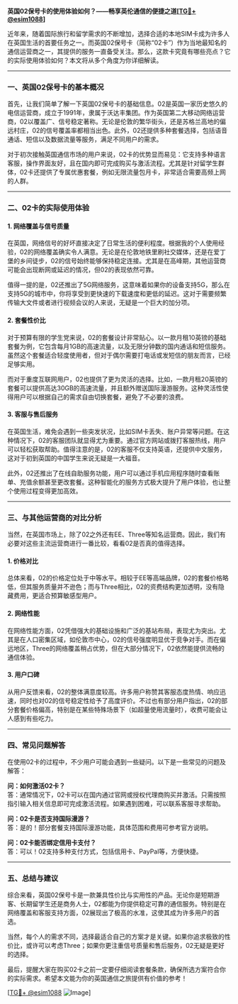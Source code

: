 **英国02保号卡的使用体验如何？——畅享英伦通信的便捷之道[[TG💪+ @esim1088](https://t.me/s/esim1088)]**

近年来，随着国际旅行和留学需求的不断增加，选择合适的本地SIM卡成为许多人在英国生活的首要任务之一。而英国02保号卡（简称“02卡”）作为当地最知名的通信运营商之一，其提供的服务一直备受关注。那么，这款卡究竟有哪些亮点？它的实际使用体验如何？本文将从多个角度为你详细解读。

---

### **一、英国02保号卡的基本概况**

首先，让我们简单了解一下英国02保号卡的基础信息。02是英国一家历史悠久的电信运营商，成立于1991年，隶属于沃达丰集团。作为英国第二大移动网络运营商，02以覆盖广、信号稳定著称。无论是伦敦的繁华街头，还是苏格兰高地的偏远村庄，02的信号覆盖率都相当出色。此外，02还提供多种套餐选择，包括语音通话、短信以及数据流量等服务，满足不同用户的需求。

对于初次接触英国通信市场的用户来说，02卡的优势显而易见：它支持多种语言客服，操作界面友好，且在国内即可完成购买与激活流程。尤其是针对留学生群体，02卡还提供了专属优惠套餐，例如无限流量包月卡，非常适合需要高频上网的人群。

---

### **二、02卡的实际使用体验**

#### **1. 网络覆盖与信号质量**
在英国，网络信号的好坏直接决定了日常生活的便利程度。根据我的个人使用经验，02的网络覆盖确实令人满意。无论是在伦敦地铁里刷社交媒体，还是在爱丁堡的乡间徒步，02的信号始终能够保持稳定连接。尤其是在高峰期，其他运营商可能会出现断网或延迟的情况，但02的表现依然可靠。

值得一提的是，02还推出了5G网络服务，这意味着如果你的设备支持5G，那么在支持5G的城市中，你将享受到更快速的下载速度和更低的延迟。这对于需要频繁传输大文件或者进行视频会议的人来说，无疑是一个巨大的加分项。

#### **2. 套餐性价比**
对于预算有限的学生党来说，02的套餐设计非常贴心。以一款月租10英镑的基础套餐为例，它包含每月1GB的高速流量，以及无限分钟数的国内通话和短信服务。虽然这个套餐适合轻度使用者，但对于偶尔需要打电话或发短信的朋友而言，已经足够实用。

而对于重度互联网用户，02也提供了更为灵活的选择。比如，一款月租20英镑的套餐可以提供高达30GB的高速流量，并且额外赠送国际漫游服务。这种灵活性使得用户可以根据自己的需求自由切换套餐，避免了不必要的浪费。

#### **3. 客服与售后服务**
在英国生活，难免会遇到一些突发状况，比如SIM卡丢失、账户异常等问题。在这种情况下，02的客服团队就显得尤为重要。通过官方网站或拨打客服热线，用户可以轻松获取帮助。值得注意的是，02的客服不仅支持英语，还提供中文服务，这对于初到英国的中国学生来说无疑是一大福音。

此外，02还推出了在线自助服务功能，用户可以通过手机应用程序随时查看账单、充值余额甚至更改套餐。这种智能化的服务方式极大提升了用户体验，也让整个使用过程变得更加高效。

---

### **三、与其他运营商的对比分析**

当然，在英国市场上，除了02之外还有EE、Three等知名运营商。因此，我们有必要对这些主流运营商进行一番比较，看看02是否真的值得选择。

#### **1. 价格对比**
总体来看，02的价格定位处于中等水平。相较于EE等高端品牌，02的套餐价格略低，但其服务质量并不逊色；而与Three相比，02的资费结构更加透明，没有隐藏费用，更适合预算敏感型用户。

#### **2. 网络性能**
在网络性能方面，02凭借强大的基础设施和广泛的基站布局，表现尤为突出。尤其是在人口密集区域，如伦敦市中心，02的信号强度明显优于竞争对手。而在偏远地区，Three的网络覆盖稍占优势，但在大部分情况下，02依然能提供流畅的通信体验。

#### **3. 用户口碑**
从用户反馈来看，02的整体满意度较高。许多用户称赞其客服态度热情、响应迅速，同时也对02的信号稳定性给予了高度评价。不过也有部分用户指出，02的部分套餐价格偏高，特别是在某些特殊场景下（如超量使用流量时），收费可能会让人感到有些吃力。

---

### **四、常见问题解答**

在使用02卡的过程中，不少用户可能会遇到一些疑问。以下是一些常见的问题及解答：

**问：如何激活02卡？**  
答：通常情况下，02卡可以在国内通过官网或授权代理商购买并激活。只需按照指引输入相关信息即可完成激活流程。如果遇到困难，可以联系客服寻求帮助。

**问：02卡是否支持国际漫游？**  
答：是的！部分套餐支持国际漫游功能，具体范围和费用可参考官方说明。

**问：02卡能否绑定信用卡支付？**  
答：可以！02支持多种支付方式，包括信用卡、PayPal等，方便快捷。

---

### **五、总结与建议**

综合来看，英国02保号卡是一款兼具性价比与实用性的产品。无论你是短期游客、长期留学生还是商务人士，02都能为你提供稳定可靠的通信服务。特别是在网络覆盖和客服支持方面，02展现出了极高的水准，这使其成为许多用户的首选。

当然，每个人的需求不同，选择最适合自己的方案才是关键。如果你追求极致的性价比，或许可以考虑Three；如果你更注重信号质量和售后服务，02无疑是更好的选择。

最后，提醒大家在购买02卡之前一定要仔细阅读套餐条款，确保所选方案符合你的实际需求。希望本文能为你的英国通信之旅提供有价值的参考！

[[TG💪+ @esim1088](https://t.me/s/esim1088) ![Image](https://i.postimg.cc/4NQfJmqS/Snipaste-2025-05-13-00-14-12.png)]